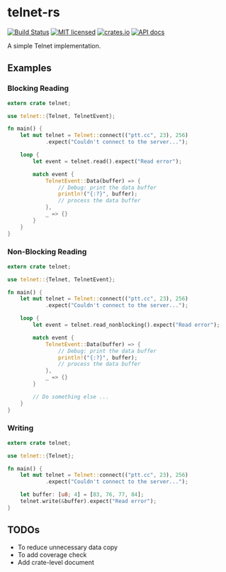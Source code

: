 # telnet-rs

[![Build Status](https://travis-ci.org/SLMT/telnet-rs.svg?branch=master)](https://travis-ci.org/SLMT/telnet-rs)
[![MIT licensed](https://img.shields.io/badge/license-MIT-blue.svg)](./LICENSE)
[![crates.io](http://meritbadge.herokuapp.com/telnet)](https://crates.io/crates/telnet)
[![API docs](https://docs.rs/telnet/badge.svg)](http://docs.rs/telnet)

A simple Telnet implementation.

## Examples

### Blocking Reading

```rust
extern crate telnet;

use telnet::{Telnet, TelnetEvent};

fn main() {
    let mut telnet = Telnet::connect(("ptt.cc", 23), 256)
            .expect("Couldn't connect to the server...");

    loop {
        let event = telnet.read().expect("Read error");

        match event {
            TelnetEvent::Data(buffer) => {
                // Debug: print the data buffer
                println!("{:?}", buffer);
                // process the data buffer
            },
            _ => {}
        }
    }
}
```

### Non-Blocking Reading

```rust
extern crate telnet;

use telnet::{Telnet, TelnetEvent};

fn main() {
    let mut telnet = Telnet::connect(("ptt.cc", 23), 256)
            .expect("Couldn't connect to the server...");

    loop {
        let event = telnet.read_nonblocking().expect("Read error");

        match event {
            TelnetEvent::Data(buffer) => {
                // Debug: print the data buffer
                println!("{:?}", buffer);
                // process the data buffer
            },
            _ => {}
        }

        // Do something else ...
    }
}
```

### Writing

```rust
extern crate telnet;

use telnet::{Telnet};

fn main() {
    let mut telnet = Telnet::connect(("ptt.cc", 23), 256)
            .expect("Couldn't connect to the server...");

    let buffer: [u8; 4] = [83, 76, 77, 84];
    telnet.write(&buffer).expect("Read error");
}
```

## TODOs

- To reduce unnecessary data copy
- To add coverage check
- Add crate-level document
